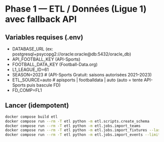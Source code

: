 # Phase 1 — ETL / Données (Ligue 1) avec fallback API

## Variables requises (.env)
- DATABASE_URL (ex: postgresql+psycopg2://oracle:oracle@db:5432/oracle_db)
- API_FOOTBALL_KEY (API-Sports)
- FOOTBALL_DATA_KEY (Football-Data.org)
- L1_LEAGUE_ID=61
- SEASON=2023   # (API-Sports Gratuit: saisons autorisées 2021–2023)
- ETL_SOURCE=auto  # apisports | footballdata | auto (auto = tente API-Sports puis bascule FD)
- FD_COMP=FL1

## Lancer (idempotent)
```bash
docker compose build etl
docker compose run --rm -T etl python -m etl.scripts.create_schema
docker compose run --rm -T etl python -m etl.jobs.import_teams
docker compose run --rm -T etl python -m etl.jobs.import_fixtures --last 10
docker compose run --rm -T etl python -m etl.jobs.import_events --limit 10  # NOP si source=footballdata
